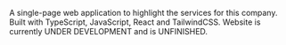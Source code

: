 A single-page web application to highlight the services for this company. Built with TypeScript, JavaScript, React and TailwindCSS.
Website is currently UNDER DEVELOPMENT and is UNFINISHED. 
